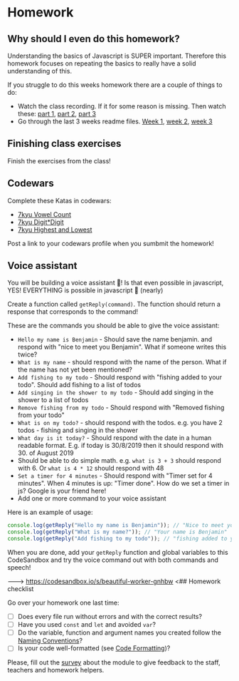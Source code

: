 # Homework

## Why should I even do this homework?

Understanding the basics of Javascript is SUPER important. Therefore this homework focuses on repeating the basics to really have a solid understanding of this.

If you struggle to do this weeks homework there are a couple of things to do:

- Watch the class recording. If it for some reason is missing. Then watch these: [part 1](https://www.youtube.com/watch?v=Mo54btMPN7Q), [part 2](https://www.youtube.com/watch?v=mSUAoual5sE), [part 3](https://www.youtube.com/watch?v=uq3NnTtXqsU)
- Go through the last 3 weeks readme files. [Week 1](../week1/README.md#variables), [week 2](../week2/README.md#recap-logical-operators), [week 3](../week3/README.md#objects)

## Finishing class exercises

Finish the exercises from the class!

## Codewars

Complete these Katas in codewars:

- [7kyu Vowel Count](https://www.codewars.com/kata/54ff3102c1bad923760001f3)
- [7kyu Digit\*Digit](https://www.codewars.com/kata/546e2562b03326a88e000020)
- [7kyu Highest and Lowest](https://www.codewars.com/kata/554b4ac871d6813a03000035)

Post a link to your codewars profile when you sumbmit the homework!

## Voice assistant

You will be building a voice assistant 🤖! Is that even possible in javascript, YES! EVERYTHING is possible in javascript 💪 (nearly)

Create a function called `getReply(command)`. The function should return a response that corresponds to the command!

These are the commands you should be able to give the voice assistant:

- `Hello my name is Benjamin` - Should save the name benjamin. and respond with "nice to meet you Benjamin". What if someone writes this twice?
- `What is my name` - should respond with the name of the person. What if the name has not yet been mentioned?
- `Add fishing to my todo` - Should respond with "fishing added to your todo". Should add fishing to a list of todos
- `Add singing in the shower to my todo` - Should add singing in the shower to a list of todos
- `Remove fishing from my todo` - Should respond with "Removed fishing from your todo"
- `What is on my todo?` - should respond with the todos. e.g. you have 2 todos - fishing and singing in the shower
- `What day is it today?` - Should respond with the date in a human readable format. E.g. if today is 30/8/2019 then it should respond with 30. of August 2019
- Should be able to do simple math. e.g. `what is 3 + 3` should respond with 6. Or `what is 4 * 12` should respond with 48
- `Set a timer for 4 minutes` - Should respond with "Timer set for 4 minutes". When 4 minutes is up: "Timer done". How do we set a timer in js? Google is your friend here!
- Add one or more command to your voice assistant

Here is an example of usage:

```js
console.log(getReply("Hello my name is Benjamin")); // "Nice to meet you benjamin"
console.log(getReply("What is my name?")); // "Your name is Benjamin"
console.log(getReply("Add fishing to my todo")); // "fishing added to your todo"
```

When you are done, add your `getReply` function and global variables to this CodeSandbox and try the voice command out with both commands and speech!

---> <https://codesandbox.io/s/beautiful-worker-gnhbw> <## Homework checklist

Go over your homework one last time:

- [ ] Does every file run without errors and with the correct results?
- [ ] Have you used `const` and `let` and avoided `var`?
- [ ] Do the variable, function and argument names you created follow the [Naming Conventions](https://github.com/HackYourFuture/fundamentals/blob/master/fundamentals/naming_conventions.md)?
- [ ] Is your code well-formatted (see [Code Formatting](https://github.com/HackYourFuture/fundamentals/blob/master/fundamentals/code_formatting.md))?

Please, fill out the [survey](https://forms.gle/QKTWFbUTkzgdcKiMA) about the module to give feedback to the staff, teachers and homework helpers.
